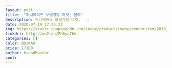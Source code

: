 ```yaml
---
layout: post 
title:  "퍼니메이드 보냉가방 마켓, 블랙" 
description: 퍼니메이드 보냉가방 마켓,  ..
date: 2020-07-19 17:55:23 
img: https://static.coupangcdn.com/image/product/image/vendoritem/2019/06/12/4556078205/22a5d653-41e9-4de6-bf58-41198541baaf.jpg 
linkUrl: http://me2.do/Fh6yu7hk 
categories: [] 
color: BD24A9 
price: 17100 
author: brandMaster 
cont:  
---
```

 